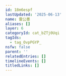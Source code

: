 ```yaml
---
id: 18m6espf
lastUpdated: '2025-06-13'
name: 雷公墨
aliases: []
layer: 6
categoryId: cat_bZTj0Uqi
tagIds:
  - tag_OvpPGYP_
nsfw: false
parent: ''
relatedEntries: []
timelineEvents: []
titledLinks: []
---
```


